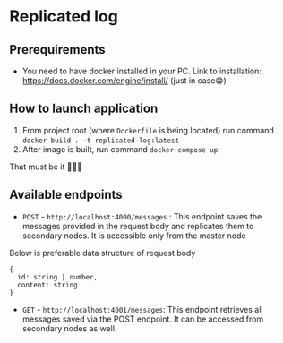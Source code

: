 # Replicated log

## Prerequirements

-   You need to have docker installed in your PC. Link to installation: https://docs.docker.com/engine/install/ (just in case😁)

## How to launch application

1. From project root (where `Dockerfile` is being located) run command `docker build . -t replicated-log:latest`
2. After image is built, run command `docker-compose up`

That must be it 🤔🤘🏻

## Available endpoints

-   `POST` - `http://localhost:4000/messages` : This endpoint saves the messages provided in the request body and replicates them to secondary nodes. It is accessible only from the master node

Below is preferable data structure of request body

```
{
  id: string | number,
  content: string
}
```

-   `GET` - `http://localhost:4001/messages`: This endpoint retrieves all messages saved via the POST endpoint. It can be accessed from secondary nodes as well.
